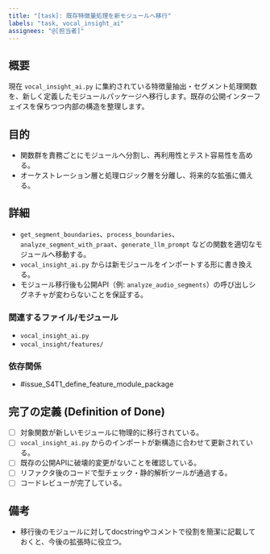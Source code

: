 ```yaml
---
title: "[task]: 既存特徴量処理を新モジュールへ移行"
labels: "task, vocal_insight_ai"
assignees: "@[担当者]"
---
```


## 概要

現在 `vocal_insight_ai.py` に集約されている特徴量抽出・セグメント処理関数を、新しく定義したモジュールパッケージへ移行します。既存の公開インターフェイスを保ちつつ内部の構造を整理します。

## 目的

- 関数群を責務ごとにモジュールへ分割し、再利用性とテスト容易性を高める。
- オーケストレーション層と処理ロジック層を分離し、将来的な拡張に備える。

## 詳細

- `get_segment_boundaries`、`process_boundaries`、`analyze_segment_with_praat`、`generate_llm_prompt` などの関数を適切なモジュールへ移動する。
- `vocal_insight_ai.py` からは新モジュールをインポートする形に書き換える。
- モジュール移行後も公開API（例: `analyze_audio_segments`）の呼び出しシグネチャが変わらないことを保証する。

### 関連するファイル/モジュール

- `vocal_insight_ai.py`
- `vocal_insight/features/`

### 依存関係

- #issue_S4T1_define_feature_module_package

## 完了の定義 (Definition of Done)

- [ ] 対象関数が新しいモジュールに物理的に移行されている。
- [ ] `vocal_insight_ai.py` からのインポートが新構造に合わせて更新されている。
- [ ] 既存の公開APIに破壊的変更がないことを確認している。
- [ ] リファクタ後のコードで型チェック・静的解析ツールが通過する。
- [ ] コードレビューが完了している。

## 備考

- 移行後のモジュールに対してdocstringやコメントで役割を簡潔に記載しておくと、今後の拡張時に役立つ。
